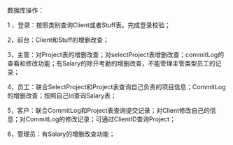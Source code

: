 数据库操作：

1 ，登录：按照类别查询Client或者Stuff表。完成登录校验；

2，前台：Client和Stuff的增删改查；

3，主管：对Project表的增删改查；对selectProject表增删改查；commitLog的查看和修改功能；有Salary的除开考勤的增删改查，不能管理主管类型员工的记录；

4，员工：联合SelectProject和Project表查询自己负责的项目信息；CommitLog的增删改查；按照自己Id查询Salary表；

5，客户：联合CommitLog和Project表查询提交记录；对Client修改自己的信息；对CommitLog的修改记录；可通过ClientID查询Project；

6，管理员：有Salary的增删改查功能；


